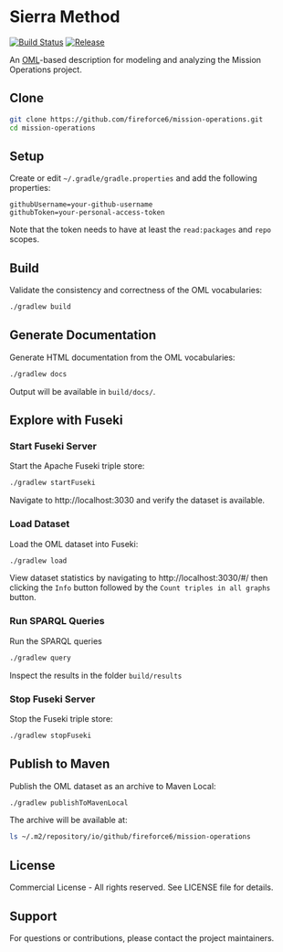 # Sierra Method

[![Build Status](https://github.com/fireforce6/mission-operations/actions/workflows/ci.yml/badge.svg)](https://github.com/fireforce6/mission-operations/actions/workflows/ci.yml)
[![Release](https://img.shields.io/github/v/release/fireforce6/mission-operations?label=Release)](https://github.com/fireforce6/mission-operations/releases/latest)


An [OML](https://github.com/opencaesar/oml)-based description for modeling and analyzing the Mission Operations project.

## Clone

```bash
git clone https://github.com/fireforce6/mission-operations.git
cd mission-operations
```

## Setup

Create or edit `~/.gradle/gradle.properties` and add the following properties:

```properties
githubUsername=your-github-username
githubToken=your-personal-access-token
```

Note that the token needs to have at least the `read:packages` and `repo` scopes.

## Build

Validate the consistency and correctness of the OML vocabularies:

```bash
./gradlew build
```

## Generate Documentation

Generate HTML documentation from the OML vocabularies:

```bash
./gradlew docs
```

Output will be available in `build/docs/`.

## Explore with Fuseki

### Start Fuseki Server

Start the Apache Fuseki triple store:

```bash
./gradlew startFuseki
```

Navigate to http://localhost:3030 and verify the dataset is available.

### Load Dataset

Load the OML dataset into Fuseki:

```bash
./gradlew load
```

View dataset statistics by navigating to http://localhost:3030/#/ then clicking the `Info` button followed by the `Count triples in all graphs` button.

### Run SPARQL Queries

Run the SPARQL queries

```bash
./gradlew query
```

Inspect the results in the folder `build/results`

### Stop Fuseki Server

Stop the Fuseki triple store:

```bash
./gradlew stopFuseki
```

## Publish to Maven

Publish the OML dataset as an archive to Maven Local:

```bash
./gradlew publishToMavenLocal
```

The archive will be available at:

```bash
ls ~/.m2/repository/io/github/fireforce6/mission-operations
```

## License

Commercial License - All rights reserved. See LICENSE file for details.

## Support

For questions or contributions, please contact the project maintainers.